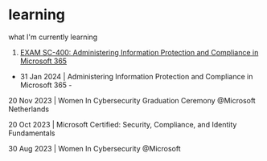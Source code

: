 # learning
what I'm currently learning


1. [EXAM SC-400: Administering Information Protection and Compliance in Microsoft 365](https://github.com/insanesein/learning/blob/main/SC-400-Certificate.md)

 - 31 Jan 2024 | Administering Information Protection and Compliance in Microsoft 365 -

20 Nov 2023 | Women In Cybersecurity Graduation Ceremony @Microsoft Netherlands

20 Oct 2023 | Microsoft Certified: Security, Compliance, and Identity Fundamentals<p>
30 Aug 2023 | Women In Cybersecurity @Microsoft

